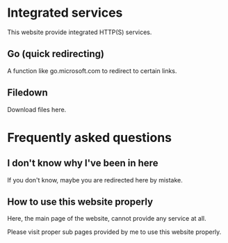 # Integrated services
This website provide integrated HTTP(S) services.
## Go (quick redirecting)
A function like go.microsoft.com to redirect to certain links.
## Filedown
Download files here.

# Frequently asked questions
## I don't know why I've been in here
If you don't know, maybe you are redirected here by mistake.
## How to use this website properly
Here, the main page of the website, cannot provide any service at all.

Please visit proper sub pages provided by me to use this website properly.
